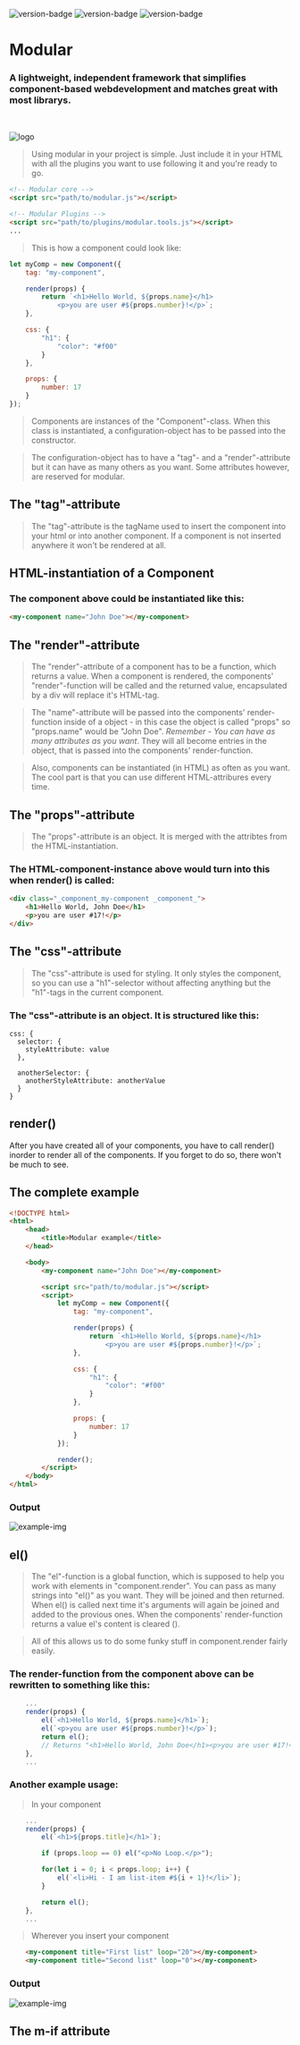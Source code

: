 ![version-badge](https://img.shields.io/badge/version-1.2-brightgreen.svg)
![version-badge](https://img.shields.io/badge/development-active-blue.svg)
![version-badge](https://img.shields.io/badge/license-MIT-orange.svg)

# Modular
### A lightweight, independent framework that simplifies component-based webdevelopment and matches great with most librarys.

<br>

![logo](https://github.com/KargJonas/random/blob/master/modular/Modular-Logo.png)

> Using modular in your project is simple. Just include it in your HTML with all the plugins you want to use following it and you're ready to go.

```html
<!-- Modular core -->
<script src="path/to/modular.js"></script>

<!-- Modular Plugins -->
<script src="path/to/plugins/modular.tools.js"></script>
...
```

> This is how a component could look like:
```js
let myComp = new Component({
    tag: "my-component",

    render(props) {
        return `<h1>Hello World, ${props.name}</h1>
            <p>you are user #${props.number}!</p>`;
    },

    css: {
        "h1": {
            "color": "#f00"
        }
    },

    props: {
        number: 17
    }
});
```
> Components are instances of the "Component"-class. When this class is instantiated, a configuration-object has to be passed into the constructor.

> The configuration-object has to have a "tag"- and a "render"-attribute but it can have as many others as you want. Some attributes however, are reserved for modular.

## The "tag"-attribute
> The "tag"-attribute is the tagName used to insert the component into your html or into another component. If a component is not inserted anywhere it won't be rendered at all.

## HTML-instantiation of a Component
### The component above could be instantiated like this:
```html
<my-component name="John Doe"></my-component>
```

## The "render"-attribute
> The "render"-attribute of a component has to be a function, which returns a value. When a component is rendered, the components' "render"-function will be called and the returned value, encapsulated by a div will replace it's HTML-tag.

> The "name"-attribute will be passed into the components' render-function inside of a object - in this case the object is called "props" so "props.name" would be "John Doe". _Remember - You can have as many attributes as you want_. They will all become entries in the object, that is passed into the components' render-function.

> Also, components can be instantiated (in HTML) as often as you want. The cool part is that you can use different HTML-attribures every time.

## The "props"-attribute
> The "props"-attribute is an object. It is merged with the attribtes from the HTML-instantiation.
> 
### The HTML-component-instance above would turn into this when **render()** is called:
```html
<div class="_component_my-component _component_">
    <h1>Hello World, John Doe</h1>
    <p>you are user #17!</p>
</div>
```

## The "css"-attribute
> The "css"-attribute is used for styling. It only styles the component, so you can use a "h1"-selector without affecting anything but the "h1"-tags in the current component.

### The "css"-attribute is an object. It is structured like this:
```
css: {
  selector: {
    styleAttribute: value
  },

  anotherSelector: {
    anotherStyleAttribute: anotherValue
  }
}
```

## render()
After you have created all of your components, you have to call render() inorder to render all of the components. If you forget to do so, there won't be much to see.

## The complete example
```html
<!DOCTYPE html>
<html>
    <head>
        <title>Modular example</title>
    </head>

    <body>
        <my-component name="John Doe"></my-component>

        <script src="path/to/modular.js"></script>
        <script>
            let myComp = new Component({
                tag: "my-component",

                render(props) {
                    return `<h1>Hello World, ${props.name}</h1>
                        <p>you are user #${props.number}!</p>`;
                },

                css: {
                    "h1": {
                        "color": "#f00"
                    }
                },

                props: {
                    number: 17
                }
            });

            render();
        </script>
    </body>
</html>
```

### Output
![example-img](https://github.com/KargJonas/random/blob/master/modular/example-image-4.png)

## el()
> The "el"-function is a global function, which is supposed to help you work with elements in "component.render". You can pass as many strings into "el()" as you want. They will be joined and then returned. When el() is called next time it's arguments will again be joined and added to the provious ones. When the components' render-function returns a value el's content is cleared ().

> All of this allows us to do some funky stuff in component.render fairly easily.

### The render-function from the component above can be rewritten to something like this:
```js
    ...
    render(props) {
        el(`<h1>Hello World, ${props.name}</h1>`);
        el(`<p>you are user #${props.number}!</p>`);
        return el();
        // Returns "<h1>Hello World, John Doe</h1><p>you are user #17!</p>"
    },
    ...
```

### Another example usage:
> In your component
```js
    ...
    render(props) {
        el(`<h1>${props.title}</h1>`);

        if (props.loop == 0) el("<p>No Loop.</p>");

        for(let i = 0; i < props.loop; i++) {
            el(`<li>Hi - I am list-item #${i + 1}!</li>`);
        }

        return el();
    },
    ...
```

> Wherever you insert your component
```html
    <my-component title="First list" loop="20"></my-component>
    <my-component title="Second list" loop="0"></my-component>
```
### Output
![example-img](https://github.com/KargJonas/random/blob/master/modular/example-image-5.png)

## The m-if attribute